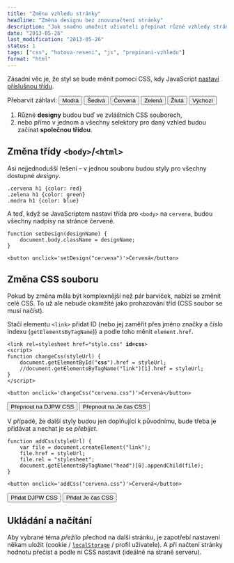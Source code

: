 ```yaml
---
title: "Změna vzhledu stránky"
headline: "Změna designu bez znovunačtení stránky"
description: "Jak snadno umožnit uživateli přepínat různé vzhledy stránky, tmavou/světlou variantu apod."
date: "2013-05-26"
last_modification: "2013-05-26"
status: 1
tags: ["css", "hotova-reseni", "js", "prepinani-vzhledu"]
format: "html"
---
```


<p>Zásadní věc je, že styl se bude měnit pomocí CSS, kdy JavaScript <a href="/prepinani-trid">nastaví příslušnou třídu</a>.

<!-- Kód ukázky -->
<div class="live">
<script>
function setDesign(designName) {
  document.body.className = designName;
}
</script>

<p>Přebarvit záhlaví: <button onclick='setDesign("blue")'>Modrá</button>
<button onclick='setDesign("white")'>Šedivá</button>
<button onclick='setDesign("red")'>Červená</button>
<button onclick='setDesign("green")'>Zelená</button>
<button onclick='setDesign("yellow")'>Žlutá</button>
<button onclick='setDesign("")'>Výchozí</button>
</div>
<!-- / konec ukázky -->

<ol>
  <li>Různé <b>designy</b> budou buď ve zvláštních CSS souborech,
  <li>nebo přímo v jednom a všechny selektory pro daný vzhled budou začínat <b>společnou třídou</b>.
</ol>

<h2 id=tridy>Změna třídy <code>&lt;body></code>/<code>&lt;html></code></h2>
<p>Asi nejjednodušší řešení – v jednou souboru budou styly pro všechny dostupné <i>designy</i>.
<pre><code>.cervena h1 {color: red}
.zelena h1 {color: green}
.modra h1 {color: blue}</code></pre>
<p>A teď, když se JavaScriptem nastaví třída pro <code>&lt;body></code> na <code>cervena</code>, budou všechny nadpisy na stránce červené.
<pre><code>function setDesign(designName) {
	document.body.className = designName;
}</code></pre>
<pre><code>&lt;button onclick='setDesign("cervena")'>Červená&lt;/button></code></pre>

<h2 id=css>Změna CSS souboru</h2>
<p>Pokud by změna měla být komplexnější než pár barviček, nabízí se změnit celé CSS. To už ale nebude okamžité jako prohazování tříd (CSS soubor se musí načíst).

<p>Stačí elementu <code>&lt;link></code> přidat ID (nebo jej zaměřit přes jméno značky a číslo indexu (<code>getElementsByTagName</code>)) a podle toho měnit <code>element.href</code>.

<pre><code>&lt;link rel=stylesheet href="style.css" <b>id=css</b>>
&lt;script>
function changeCss(styleUrl) {
	document.getElementById("<b>css</b>").href = styleUrl;
	//document.getElementsByTagName("link")[1].href = styleUrl;
}
&lt;/script></code></pre>
<pre><code>&lt;button onclick='changeCss("cervena.css")'>Červená&lt;/button></code></pre>

<!-- Kód ukázky -->
<script>
function changeCss(styleUrl) {
	//document.getElementById("css").href = styleUrl;
	document.getElementsByTagName("link")[1].href = styleUrl;
}
</script>

<p class=live><button onclick='changeCss("http://diskuse.jakpsatweb.cz/templates/djpw.css")'>Přepnout na DJPW CSS</button>
  <button onclick='changeCss("http://jecas.cz/files/zmena-vzhledu/screen.css")'>Přepnout na Je čas CSS</button>

<!-- / konec ukázky -->


<p>V případě, že další styly budou jen doplňující k původnímu, bude třeba je přidávat a nechat je se <i>přebíjet</i>.
<pre><code>function addCss(styleUrl) {
	var file = document.createElement("link");
	file.href = styleUrl;
	file.rel = "stylesheet";
	document.getElementsByTagName("head")[0].appendChild(file);
}</code></pre>
<pre><code>&lt;button onclick='addCss("cervena.css")'>Červená&lt;/button></code></pre>

<!-- Kód ukázky -->
<script>
function addCss(styleUrl) {
	var file = document.createElement("link");
	file.href = styleUrl;
	file.rel = "stylesheet";
	document.getElementsByTagName("head")[0].appendChild(file);
}
</script>

<p class=live><button onclick='addCss("http://diskuse.jakpsatweb.cz/templates/djpw.css")'>Přidat DJPW CSS</button>
<button onclick='addCss("http://jecas.cz/files/zmena-vzhledu/screen.css")'>Přidat Je čas CSS</button>

<!-- / konec ukázky -->


<h2 id=ukladani-nacitani>Ukládání a načítání</h2>
<p>Aby vybrané téma <i>přežilo</i> přechod na další stránku, je zapotřebí nastavení někam uložit (cookie / <a href="/zalohovani-formularu#local-storage"><code>localStorage</code></a> / profil uživatele). A při načtení stránky hodnotu přečíst a podle ní CSS nastavit (ideálně na straně serveru).</p>


<style>
.blue .header,
.blue a:hover {
    background-color: #0D5255
}

.blue .header__inner {
    background: #127378
}

.white .header,
.white a:hover {
    background-color: #666
}

.white .header__inner {
    background: #999
}

.green .header,
.green a:hover {
    background-color: #0C870F
}

.green .header__inner {
    background: #0EA912
}

.red .header,
.red a:hover {
    background-color: #A81C34
}

.red .header__inner {
    background: #CE2B2F
}

.yellow .header,
.yellow a:hover {
    background-color: #9F9F00;
}

.yellow .header a {
    color: #000;
}

.yellow .header__inner {
    background: #E6E600
}
</style>
  
  
